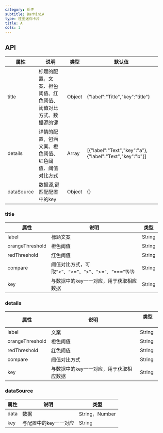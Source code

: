 ```yaml
---
category: 组件
subtitle: BarMiniA
type: 柱图迷你卡片
title: A
cols: 1
---
```


## API

属性 | 说明 | 类型 | 默认值
--------- | -------------| -------------| -------------
title | 标题的配置，文案、橙色阈值、红色阈值、阈值对比方式、数据源的键| Object | {"label":"Title","key":"title"}
details | 详情的配置，包涵文案、橙色阈值、红色阈值、阈值对比方式| Array| [{"label":"Text","key":"a"},{"label":"Text","key":"b"}]
dataSource| 数据源,键匹配配置中的key| Object| {}


### title

属性 | 说明 | 类型
--------- | -------------| -------------
label | 标题文案| String|
orangeThreshold | 橙色阈值| String|
redThreshold | 红色阈值| String|
compare | 阈值对比方式，可取“<”、“<=”、“>”、“>=”、“===”等等| String|
key | 与数据中的key一一对应，用于获取相应数据| String|

### details

属性 | 说明 | 类型 　
--------- | -------------| -------------
label | 文案| String|
orangeThreshold | 橙色阈值| String|
redThreshold | 红色阈值| String|
compare | 阈值对比方式| String|
key | 与数据中的key一一对应，用于获取相应数据| String|

### dataSource

属性 | 说明 | 类型
--------- | -------------| -------------
data | 数据| String，Number|
key | 与配置中的key一一对应| String|
